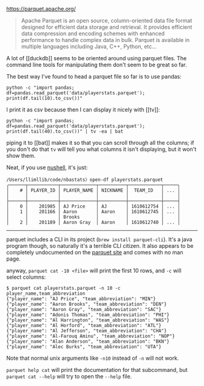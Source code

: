 https://parquet.apache.org/

> Apache Parquet is an open source, column-oriented data file format designed for efficient data storage and retrieval. It provides efficient data compression and encoding schemes with enhanced performance to handle complex data in bulk. Parquet is available in multiple languages including Java, C++, Python, etc...

A lot of [[duckdb]] seems to be oriented around using parquet files. The command line tools for manipulating them don't seem to be great so far.

The best way I've found to head a parquet file so far is to use pandas:

```
python -c "import pandas; df=pandas.read_parquet('data/playerstats.parquet'); print(df.tail(10).to_csv())"
```

I print it as csv because then I can display it nicely with [[tv]]:

```
python -c "import pandas; df=pandas.read_parquet('data/playerstats.parquet'); print(df.tail(40).to_csv())" | tv -ea | bat
```

piping it to [[bat]] makes it so that you can scroll through all the columns; if you don't do that `tv` will tell you what columns it isn't displaying, but it won't show them.

Neat, if you use [nushell](https://github.com/nushell/nushell), it's just:

```
/Users/llimllib/code/nbastats〉open-df playerstats.parquet
╭──────┬───────────┬─────────────┬──────────┬────────────┬─────╮
│    # │ PLAYER_ID │ PLAYER_NAME │ NICKNAME │  TEAM_ID   │ ... │
│      │           │             │          │            │     │
├──────┼───────────┼─────────────┼──────────┼────────────┼─────┤
│    0 │    201985 │ AJ Price    │ AJ       │ 1610612754 │ ... │
│    1 │    201166 │ Aaron       │ Aaron    │ 1610612745 │ ... │
│      │           │ Brooks      │          │            │     │
│    2 │    201189 │ Aaron Gray  │ Aaron    │ 1610612740 │ ... │
```

---

parquet includes a CLI in its project (`brew install parquet-cli`). It's a java program though, so naturally it's a terrible CLI citizen. It also appears to be completely undocumented on the [parquet site](https://parquet.apache.org/docs/) and comes with no man page.

anyway, `parquet cat -10 <file>` will print the first 10 rows, and `-c` will select columns:

```
$ parquet cat playerstats.parquet -n 10 -c player_name,team_abbreviation
{"player_name": "AJ Price", "team_abbreviation": "MIN"}
{"player_name": "Aaron Brooks", "team_abbreviation": "DEN"}
{"player_name": "Aaron Gray", "team_abbreviation": "SAC"}
{"player_name": "Adonis Thomas", "team_abbreviation": "PHI"}
{"player_name": "Al Harrington", "team_abbreviation": "WAS"}
{"player_name": "Al Horford", "team_abbreviation": "ATL"}
{"player_name": "Al Jefferson", "team_abbreviation": "CHA"}
{"player_name": "Al-Farouq Aminu", "team_abbreviation": "NOP"}
{"player_name": "Alan Anderson", "team_abbreviation": "BKN"}
{"player_name": "Alec Burks", "team_abbreviation": "UTA"}
```

Note that normal unix arguments like `-n10` instead of `-n` will not work.

`parquet help cat` will print the documentation for that subcommand, but `parquet cat --help` will try to open the `--help` file.

